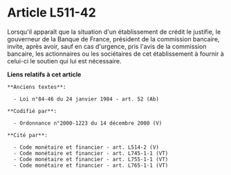 # Article L511-42

Lorsqu'il apparaît que la situation d'un établissement de crédit le justifie, le gouverneur de la Banque de France, président
de la commission bancaire, invite, après avoir, sauf en cas d'urgence, pris l'avis de la commission bancaire, les
actionnaires ou les sociétaires de cet établissement à fournir à celui-ci le soutien qui lui est nécessaire.

**Liens relatifs à cet article**

	**Anciens textes**:

	  - Loi n°84-46 du 24 janvier 1984 - art. 52 (Ab)

	**Codifié par**:

	  - Ordonnance n°2000-1223 du 14 décembre 2000 (V)

	**Cité par**:

	  - Code monétaire et financier - art. L514-2 (V)
	  - Code monétaire et financier - art. L745-1-1 (VT)
	  - Code monétaire et financier - art. L755-1-1 (VT)
	  - Code monétaire et financier - art. L765-1-1 (VT)
